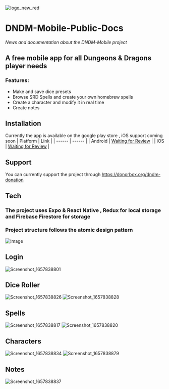 ![logo_new_red](https://user-images.githubusercontent.com/29221743/178919473-0a800633-b486-42ca-be01-fa4a9e8b9593.png)


# DNDM-Mobile-Public-Docs
_News and documentation about the DNDM-Mobile project_

## A free mobile app for all Dungeons & Dragons player needs

### Features:
- Make and save dice presets
- Browse SRD Spells and create your own homebrew spells
- Create a character and modify it in real time 
- Create notes 

## Installation 

Currently the app is available on the google play store , iOS support coming soon 
| Platform | Link |
| ------ | ------ |
| Android | [Waiting for Review](https://www.google.com) |
| iOS | [Waiting for Review](https://www.google.com) |


## Support

You can currently support the project through https://donorbox.org/dndm-donation

## Tech

### The project uses Expo & React Native  , Redux for local storage  and Firebase Firestore for storage
### Project structure follows the atomic design pattern

![image](https://user-images.githubusercontent.com/29221743/178920663-9acaa60b-90cb-4a8e-91b2-ca75f4f35838.png)

## Login

![Screenshot_1657838801](https://user-images.githubusercontent.com/29221743/179348248-98729571-bca4-4923-b722-8282162450db.png)

## Dice Roller
![Screenshot_1657838826](https://user-images.githubusercontent.com/29221743/179348200-fb836198-5f90-4c0e-bbfd-8c32eab53141.png)
![Screenshot_1657838828](https://user-images.githubusercontent.com/29221743/179348205-271fbeb9-39f7-4fc8-af68-1c03724c05e0.png)

## Spells
![Screenshot_1657838817](https://user-images.githubusercontent.com/29221743/179348213-b069e697-e8b1-4312-b5a8-d22bc515d60d.png)
![Screenshot_1657838820](https://user-images.githubusercontent.com/29221743/179348219-c1f65b2a-60c5-48d6-b6a7-6814ca4f5a8e.png)

## Characters
![Screenshot_1657838834](https://user-images.githubusercontent.com/29221743/179348230-cb5bfabb-2b85-468b-b78c-ecde15c4de85.png)
![Screenshot_1657838879](https://user-images.githubusercontent.com/29221743/179348233-3c78913d-9821-4b02-bf18-ad3b16875152.png)

## Notes

![Screenshot_1657838837](https://user-images.githubusercontent.com/29221743/179348244-4346f64d-96df-4d4e-b994-6243e1ff210c.png)

